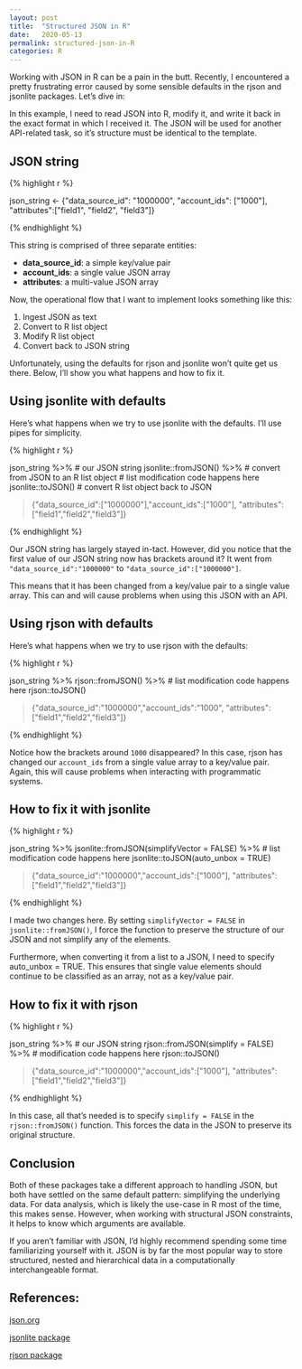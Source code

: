 ```yaml
---
layout: post
title:  "Structured JSON in R"
date:   2020-05-13
permalink: structured-json-in-R
categories: R
---
```


Working with JSON in R can be a pain in the butt. Recently, I encountered a pretty frustrating error caused by some sensible defaults in the rjson and jsonlite packages. Let’s dive in:

In this example, I need to read JSON into R, modify it, and write it back in the exact format in which I received it. The JSON will be used for another API-related task, so it’s structure must be identical to the template.

## JSON string ##

{% highlight r %}

json_string <- {"data_source_id": "1000000", "account_ids": ["1000"],
                "attributes":["field1", "field2", "field3"]}

{% endhighlight %}

This string is comprised of three separate entities:
* **data_source_id**: a simple key/value pair
* **account_ids**: a single value JSON array
* **attributes**: a multi-value JSON array

Now, the operational flow that I want to implement looks something like this:

1. Ingest JSON as text
2. Convert to R list object
3. Modify R list object
4. Convert back to JSON string

Unfortunately, using the defaults for rjson and jsonlite won’t quite get us there. Below, I’ll show you what happens and how to fix it.

## Using jsonlite with defaults

Here’s what happens when we try to use jsonlite with the defaults. I’ll use pipes for simplicity.

{% highlight r %}

json_string %>% # our JSON string
	jsonlite::fromJSON() %>% # convert from JSON to an R list object
	# list modification code happens here
	jsonlite::toJSON()  # convert R list object back to JSON

> {"data_source_id":["1000000"],"account_ids":["1000"],
  "attributes":["field1","field2","field3"]}

{% endhighlight %}

Our JSON string has largely stayed in-tact. However, did you notice that the first value of our JSON string now has brackets around it? It went from `"data_source_id":"1000000"` to `"data_source_id":["1000000"]`.

This means that it has been changed from a key/value pair to a single value array. This can and will cause problems when using this JSON with an API.

## Using rjson with defaults

Here’s what happens when we try to use rjson with the defaults:

{% highlight r %}

json_string %>%
     rjson::fromJSON() %>%
     # list modification code happens here
     rjson::toJSON()

> {"data_source_id":"1000000","account_ids":"1000",
    "attributes":["field1","field2","field3"]}

{% endhighlight %}

Notice how the brackets around `1000` disappeared? In this case, rjson has changed our `account_ids` from a single value array to a key/value pair. Again, this will cause problems when interacting with programmatic systems.

## How to fix it with jsonlite

{% highlight r %}

json_string %>%
	jsonlite::fromJSON(simplifyVector = FALSE) %>%
	# list modification code happens here
	jsonlite::toJSON(auto_unbox = TRUE)

> {"data_source_id":"1000000","account_ids":["1000"],
"attributes":["field1","field2","field3"]}

{% endhighlight %}


I made two changes here. By setting `simplifyVector = FALSE` in `jsonlite::fromJSON()`, I force the function to preserve the structure of our JSON and not simplify any of the elements.

Furthermore, when converting it from a list to a JSON, I need to specify auto_unbox = TRUE. This ensures that single value elements should continue to be classified as an array, not as a key/value pair.

## How to fix it with rjson

{% highlight r %}

json_string %>% # our JSON string
     rjson::fromJSON(simplify = FALSE) %>%
     # modification code happens here
     rjson::toJSON()

> {"data_source_id":"1000000","account_ids":["1000"],
    "attributes":["field1","field2","field3"]}

{% endhighlight %}

In this case, all that’s needed is to specify `simplify = FALSE` in the `rjson::fromJSON()` function. This forces the data in the JSON to preserve its original structure.

## Conclusion

Both of these packages take a different approach to handling JSON, but both have settled on the same default pattern: simplifying the underlying data. For data analysis, which is likely the use-case in R most of the time, this makes sense. However, when working with structural JSON constraints, it helps to know which arguments are available.

If you aren’t familiar with JSON, I’d highly recommend spending some time familiarizing yourself with it. JSON is by far the most popular way to store structured, nested and hierarchical data in a computationally interchangeable format.

## References:

[json.org](https://www.json.org/json-en.html)

[jsonlite package](https://cran.r-project.org/web/packages/jsonlite/index.html)

[rjson package](https://cran.r-project.org/web/packages/rjson/index.html)
